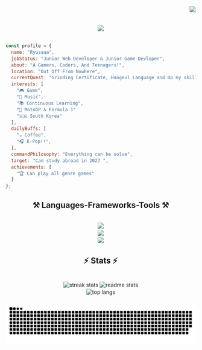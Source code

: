 <img align="right" src="https://visitor-badge.laobi.icu/badge?page_id=salesp07.salesp07" />


<h1 align="center">
    <img src="https://readme-typing-svg.herokuapp.com/?font=Righteous&size=35&center=true&vCenter=true&width=500&height=70&duration=4000&lines=Hi+There!+👋;+I'm+Ryusaaa;" />
</h1>

###
```javascript
const profile = {
  name: "Ryusaaa",
  jobStatus: "Junior Web Developer & Junior Game Devloper",
  about: "A Gamers, Coders, And Teenagers!",
  location: "Out Off From Nowhere",
  currentQuest: "Grinding Certificate, Hangeul Language and Up my skill in english too, and Upskill for my portofolio",
  interests: [
    "🎮 Game",
    "🎵 Music",
    "📚 Continuous Learning",
    "🏁 MotoGP & Formula 1"
    "🇰🇷 South Korea"
  ],
  dailyBuffs: [
    "☕ Coffee",
    "🎧 K-Pop!!",
  ],
  commandPhilosophy: "Everything can be solve",
  target: "Can study abroad in 2027 ",
  achievements: [
    "🏆 Can play all genre games"
  ]
};
```


<h2 align="center">⚒️ Languages-Frameworks-Tools ⚒️</h2>
<br/>
<div align="center">
    <img src="https://skillicons.dev/icons?i=laravel,react,bootstrap,tailwind,vite,express,nextjs" /></br>
    <img src="https://skillicons.dev/icons?i=php,nodejs,cs,go,javascript" /></br>
    <img src="https://skillicons.dev/icons?i=mysql,postgres,vscode,unity,godot,visualstudio" /></br>
</div>


###

<h2 align="center">⚡ Stats ⚡</h2>
<br>
<div align=center>
  <img width=390 src="https://github-readme-streak-stats-salesp07.vercel.app/?user=Ryusaaa&count_private=true&theme=react&border_radius=10" alt="streak stats"/>
  <img width=390 src="https://github-readme-stats-salesp07.vercel.app/api?username=Ryusaaa&count_private=true&show_icons=true&theme=react&rank_icon=github&border_radius=10" alt="readme stats" />
  <br/>
  <img width=325 align="center" src="https://github-readme-stats-salesp07.vercel.app/api/top-langs/?username=Ryusaaa&hide=HTML&langs_count=8&layout=compact&theme=react&border_radius=10&size_weight=0.5&count_weight=0.5&exclude_repo=github-readme-stats" alt="top langs" />
</div>


###

<picture align="center">

  
  <source media="(prefers-color-scheme: dark)" srcset="https://raw.githubusercontent.com/platane/platane/output/github-contribution-grid-snake-dark.svg">
  <source media="(prefers-color-scheme: light)" srcset="https://raw.githubusercontent.com/platane/platane/output/github-contribution-grid-snake.svg">
  <img alt="github contribution grid snake animation" src="https://raw.githubusercontent.com/platane/platane/output/github-contribution-grid-snake.svg">
</picture>
